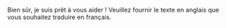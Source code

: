 Bien sûr, je suis prêt à vous aider ! Veuillez fournir le texte en anglais que vous souhaitez traduire en français.